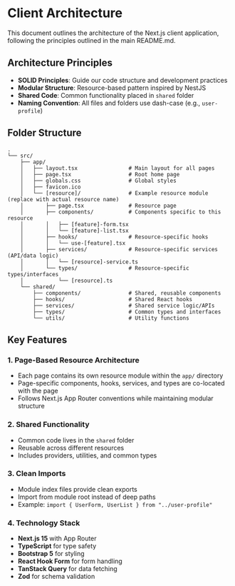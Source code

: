 # Client Architecture

This document outlines the architecture of the Next.js client application, following the principles outlined in the main README.md.

## Architecture Principles

- **SOLID Principles**: Guide our code structure and development practices
- **Modular Structure**: Resource-based pattern inspired by NestJS
- **Shared Code**: Common functionality placed in `shared` folder
- **Naming Convention**: All files and folders use dash-case (e.g., `user-profile`)

## Folder Structure

```
.
└── src/
    ├── app/
    │   ├── layout.tsx                # Main layout for all pages
    │   ├── page.tsx                  # Root home page
    │   ├── globals.css               # Global styles
    │   ├── favicon.ico
    │   └── [resource]/               # Example resource module (replace with actual resource name)
    │       ├── page.tsx              # Resource page
    │       ├── components/           # Components specific to this resource
    │       │   ├── [feature]-form.tsx
    │       │   └── [feature]-list.tsx
    │       ├── hooks/                # Resource-specific hooks
    │       │   └── use-[feature].tsx
    │       ├── services/             # Resource-specific services (API/data logic)
    │       │   └── [resource]-service.ts
    │       └── types/                # Resource-specific types/interfaces
    │           └── [resource].ts
    └── shared/
        ├── components/               # Shared, reusable components
        ├── hooks/                    # Shared React hooks
        ├── services/                 # Shared service logic/APIs
        ├── types/                    # Common types and interfaces
        └── utils/                    # Utility functions
```

## Key Features

### 1. Page-Based Resource Architecture

- Each page contains its own resource module within the `app/` directory
- Page-specific components, hooks, services, and types are co-located with the page
- Follows Next.js App Router conventions while maintaining modular structure

### 2. Shared Functionality

- Common code lives in the `shared` folder
- Reusable across different resources
- Includes providers, utilities, and common types

### 3. Clean Imports

- Module index files provide clean exports
- Import from module root instead of deep paths
- Example: `import { UserForm, UserList } from "../user-profile"`

### 4. Technology Stack

- **Next.js 15** with App Router
- **TypeScript** for type safety
- **Bootstrap 5** for styling
- **React Hook Form** for form handling
- **TanStack Query** for data fetching
- **Zod** for schema validation
